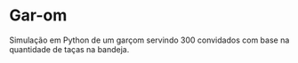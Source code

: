 # Gar-om
Simulação em Python de um garçom servindo 300 convidados com base na quantidade de taças na bandeja.

